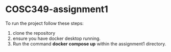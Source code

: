 # COSC349-assignment1

To run the project follow these steps:
1. clone the repository
2. ensure you have docker desktop running.
3. Run the command **docker compose up** within the assignment1 directory. 
